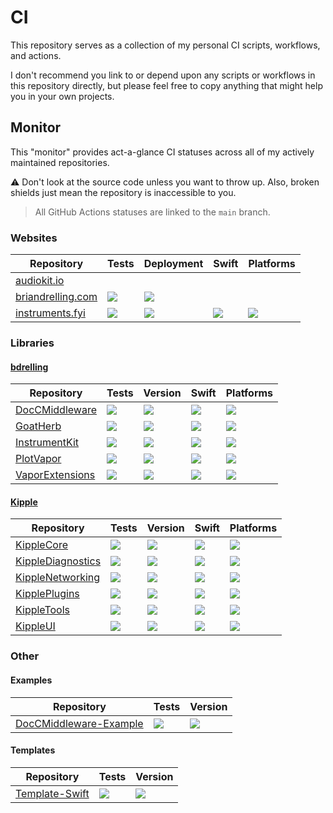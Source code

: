 # CI

This repository serves as a collection of my personal CI scripts, workflows, and actions.

I don't recommend you link to or depend upon any scripts or workflows in this repository directly, but please feel free to copy anything that might help you in your own projects.

## Monitor

This "monitor" provides act-a-glance CI statuses across all of my actively maintained repositories.

:warning: Don't look at the source code unless you want to throw up. Also, broken shields just mean the repository is inaccessible to you.

> All GitHub Actions statuses are linked to the `main` branch.

### Websites

| Repository | Tests | Deployment | Swift | Platforms |
| ---------- | ----- | ---------- | ----- | --------- |
| [audiokit.io](https://github.com/AudioKit/audiokit.io) | | | | |
| [briandrelling.com](https://github.com/bdrelling/BrianDrelling-Vapor) | [![](https://github.com/bdrelling/BrianDrelling-Vapor/actions/workflows/tests.yml/badge.svg)](https://github.com/bdrelling/BrianDrelling-Vapor/actions/workflows/tests.yml) | [![](https://github.com/bdrelling/BrianDrelling-Vapor/actions/workflows/deploy_container.yml/badge.svg)](https://github.com/bdrelling/BrianDrelling-Vapor/actions/workflows/deploy_container.yml) | | |
| [instruments.fyi](https://github.com/bdrelling/instruments.fyi) | [![](https://github.com/bdrelling/instruments.fyi/actions/workflows/tests.yml/badge.svg)](https://github.com/bdrelling/instruments.fyi/actions/workflows/tests.yml) | [![](https://github.com/bdrelling/instruments.fyi/actions/workflows/deploy_container.yml/badge.svg)](https://github.com/bdrelling/instruments.fyi/actions/workflows/deploy_container.yml) | [![](https://img.shields.io/endpoint?url=https%3A%2F%2Fswiftpackageindex.com%2Fapi%2Fpackages%2Fbdrelling%2Finstruments.fyi%2Fbadge%3Ftype%3Dswift-versions)](https://swiftpackageindex.com/bdrelling/instruments.fyi) |  [![](https://img.shields.io/endpoint?url=https%3A%2F%2Fswiftpackageindex.com%2Fapi%2Fpackages%2Fbdrelling%2Finstruments.fyi%2Fbadge%3Ftype%3Dplatforms)](https://swiftpackageindex.com/bdrelling/instruments.fyi) |

### Libraries

#### [bdrelling](https://github.com/bdrelling)

| Repository | Tests | Version | Swift | Platforms |
| ---------- | ----- | ------- | ----- | --------- |
| [DocCMiddleware](https://github.com/bdrelling/DocCMiddleware) | [![](https://github.com/bdrelling/DocCMiddleware/actions/workflows/tests.yml/badge.svg)](https://github.com/bdrelling/DocCMiddleware/actions/workflows/tests.yml) | [![](https://img.shields.io/github/v/tag/bdrelling/DocCMiddleware?color=blue&label=latest)](https://github.com/bdrelling/DocCMiddleware/tags) | [![](https://img.shields.io/endpoint?url=https%3A%2F%2Fswiftpackageindex.com%2Fapi%2Fpackages%2Fbdrelling%2FDocCMiddleware%2Fbadge%3Ftype%3Dswift-versions)](https://swiftpackageindex.com/bdrelling/DocCMiddleware) |  [![](https://img.shields.io/endpoint?url=https%3A%2F%2Fswiftpackageindex.com%2Fapi%2Fpackages%2Fbdrelling%2FDocCMiddleware%2Fbadge%3Ftype%3Dplatforms)](https://swiftpackageindex.com/bdrelling/DocCMiddleware) |
| [GoatHerb](https://github.com/bdrelling/GoatHerb) | [![](https://github.com/bdrelling/GoatHerb/actions/workflows/tests.yml/badge.svg)](https://github.com/bdrelling/GoatHerb/actions/workflows/tests.yml) | [![](https://img.shields.io/github/v/tag/bdrelling/GoatHerb?color=blue&label=latest)](https://github.com/bdrelling/GoatHerb/tags) | [![](https://img.shields.io/endpoint?url=https%3A%2F%2Fswiftpackageindex.com%2Fapi%2Fpackages%2Fbdrelling%2FGoatHerb%2Fbadge%3Ftype%3Dswift-versions)](https://swiftpackageindex.com/bdrelling/GoatHerb) |  [![](https://img.shields.io/endpoint?url=https%3A%2F%2Fswiftpackageindex.com%2Fapi%2Fpackages%2Fbdrelling%2FGoatHerb%2Fbadge%3Ftype%3Dplatforms)](https://swiftpackageindex.com/bdrelling/GoatHerb) |
| [InstrumentKit](https://github.com/bdrelling/InstrumentKit) | [![](https://github.com/bdrelling/InstrumentKit/actions/workflows/tests.yml/badge.svg)](https://github.com/bdrelling/InstrumentKit/actions/workflows/tests.yml) | [![](https://img.shields.io/github/v/tag/bdrelling/InstrumentKit?color=blue&label=latest)](https://github.com/bdrelling/InstrumentKit/tags) | [![](https://img.shields.io/endpoint?url=https%3A%2F%2Fswiftpackageindex.com%2Fapi%2Fpackages%2Fbdrelling%2FInstrumentKit%2Fbadge%3Ftype%3Dswift-versions)](https://swiftpackageindex.com/bdrelling/InstrumentKit) |  [![](https://img.shields.io/endpoint?url=https%3A%2F%2Fswiftpackageindex.com%2Fapi%2Fpackages%2Fbdrelling%2FInstrumentKit%2Fbadge%3Ftype%3Dplatforms)](https://swiftpackageindex.com/bdrelling/InstrumentKit) |
| [PlotVapor](https://github.com/bdrelling/PlotVapor) | [![](https://github.com/bdrelling/PlotVapor/actions/workflows/tests.yml/badge.svg)](https://github.com/bdrelling/PlotVapor/actions/workflows/tests.yml) | [![](https://img.shields.io/github/v/tag/bdrelling/PlotVapor?color=blue&label=latest)](https://github.com/bdrelling/PlotVapor/tags) | [![](https://img.shields.io/endpoint?url=https%3A%2F%2Fswiftpackageindex.com%2Fapi%2Fpackages%2Fbdrelling%2FPlotVapor%2Fbadge%3Ftype%3Dswift-versions)](https://swiftpackageindex.com/bdrelling/PlotVapor) |  [![](https://img.shields.io/endpoint?url=https%3A%2F%2Fswiftpackageindex.com%2Fapi%2Fpackages%2Fbdrelling%2FPlotVapor%2Fbadge%3Ftype%3Dplatforms)](https://swiftpackageindex.com/bdrelling/PlotVapor) |
| [VaporExtensions](https://github.com/bdrelling/VaporExtensions) | [![](https://github.com/bdrelling/VaporExtensions/actions/workflows/tests.yml/badge.svg)](https://github.com/bdrelling/VaporExtensions/actions/workflows/tests.yml) | [![](https://img.shields.io/github/v/tag/bdrelling/VaporExtensions?color=blue&label=latest)](https://github.com/bdrelling/VaporExtensions/tags) | [![](https://img.shields.io/endpoint?url=https%3A%2F%2Fswiftpackageindex.com%2Fapi%2Fpackages%2Fbdrelling%2FVaporExtensions%2Fbadge%3Ftype%3Dswift-versions)](https://swiftpackageindex.com/bdrelling/VaporExtensions) |  [![](https://img.shields.io/endpoint?url=https%3A%2F%2Fswiftpackageindex.com%2Fapi%2Fpackages%2Fbdrelling%2FVaporExtensions%2Fbadge%3Ftype%3Dplatforms)](https://swiftpackageindex.com/bdrelling/VaporExtensions) |

#### [Kipple](https://github.com/swift-kipple)

| Repository | Tests | Version | Swift | Platforms |
| ---------- | ----- | ------- | ----- | --------- |
| [KippleCore](https://github.com/swift-kipple/Core) | [![](https://github.com/swift-kipple/Core/actions/workflows/tests.yml/badge.svg)](https://github.com/swift-kipple/Core/actions/workflows/tests.yml) | [![](https://img.shields.io/github/v/tag/swift-kipple/Core?color=blue&label=latest)](https://github.com/swift-kipple/Core/tags) | [![](https://img.shields.io/endpoint?url=https%3A%2F%2Fswiftpackageindex.com%2Fapi%2Fpackages%2Fswift-kipple%2FCore%2Fbadge%3Ftype%3Dswift-versions)](https://swiftpackageindex.com/swift-kipple/Core) |  [![](https://img.shields.io/endpoint?url=https%3A%2F%2Fswiftpackageindex.com%2Fapi%2Fpackages%2Fswift-kipple%2FCore%2Fbadge%3Ftype%3Dplatforms)](https://swiftpackageindex.com/swift-kipple/Core) |
| [KippleDiagnostics](https://github.com/swift-kipple/Diagnostics) | [![](https://github.com/swift-kipple/Diagnostics/actions/workflows/tests.yml/badge.svg)](https://github.com/swift-kipple/Diagnostics/actions/workflows/tests.yml) | [![](https://img.shields.io/github/v/tag/swift-kipple/Diagnostics?color=blue&label=latest)](https://github.com/swift-kipple/Diagnostics/tags) | [![](https://img.shields.io/endpoint?url=https%3A%2F%2Fswiftpackageindex.com%2Fapi%2Fpackages%2Fswift-kipple%2FDiagnostics%2Fbadge%3Ftype%3Dswift-versions)](https://swiftpackageindex.com/swift-kipple/Diagnostics) |  [![](https://img.shields.io/endpoint?url=https%3A%2F%2Fswiftpackageindex.com%2Fapi%2Fpackages%2Fswift-kipple%2FDiagnostics%2Fbadge%3Ftype%3Dplatforms)](https://swiftpackageindex.com/swift-kipple/Diagnostics) |
| [KippleNetworking](https://github.com/swift-kipple/Networking) | [![](https://github.com/swift-kipple/Networking/actions/workflows/tests.yml/badge.svg)](https://github.com/swift-kipple/Networking/actions/workflows/tests.yml) | [![](https://img.shields.io/github/v/tag/swift-kipple/Networking?color=blue&label=latest)](https://github.com/swift-kipple/Networking/tags) | [![](https://img.shields.io/endpoint?url=https%3A%2F%2Fswiftpackageindex.com%2Fapi%2Fpackages%2Fswift-kipple%2FNetworking%2Fbadge%3Ftype%3Dswift-versions)](https://swiftpackageindex.com/swift-kipple/Networking) |  [![](https://img.shields.io/endpoint?url=https%3A%2F%2Fswiftpackageindex.com%2Fapi%2Fpackages%2Fswift-kipple%2FNetworking%2Fbadge%3Ftype%3Dplatforms)](https://swiftpackageindex.com/swift-kipple/Networking) |
| [KipplePlugins](https://github.com/swift-kipple/Plugins) | [![](https://github.com/swift-kipple/Plugins/actions/workflows/tests.yml/badge.svg)](https://github.com/swift-kipple/Plugins/actions/workflows/tests.yml) | [![](https://img.shields.io/github/v/tag/swift-kipple/Plugins?color=blue&label=latest)](https://github.com/swift-kipple/Plugins/tags) | [![](https://img.shields.io/endpoint?url=https%3A%2F%2Fswiftpackageindex.com%2Fapi%2Fpackages%2Fswift-kipple%2FPlugins%2Fbadge%3Ftype%3Dswift-versions)](https://swiftpackageindex.com/swift-kipple/Plugins) |  [![](https://img.shields.io/endpoint?url=https%3A%2F%2Fswiftpackageindex.com%2Fapi%2Fpackages%2Fswift-kipple%2FPlugins%2Fbadge%3Ftype%3Dplatforms)](https://swiftpackageindex.com/swift-kipple/Plugins) |
| [KippleTools](https://github.com/swift-kipple/Tools) | [![](https://github.com/swift-kipple/Tools/actions/workflows/tests.yml/badge.svg)](https://github.com/swift-kipple/Tools/actions/workflows/tests.yml) | [![](https://img.shields.io/github/v/tag/swift-kipple/Tools?color=blue&label=latest)](https://github.com/swift-kipple/Tools/tags) | [![](https://img.shields.io/endpoint?url=https%3A%2F%2Fswiftpackageindex.com%2Fapi%2Fpackages%2Fswift-kipple%2FTools%2Fbadge%3Ftype%3Dswift-versions)](https://swiftpackageindex.com/swift-kipple/Tools) |  [![](https://img.shields.io/endpoint?url=https%3A%2F%2Fswiftpackageindex.com%2Fapi%2Fpackages%2Fswift-kipple%2FTools%2Fbadge%3Ftype%3Dplatforms)](https://swiftpackageindex.com/swift-kipple/Tools) |
| [KippleUI](https://github.com/swift-kipple/UI) | [![](https://github.com/swift-kipple/UI/actions/workflows/tests.yml/badge.svg)](https://github.com/swift-kipple/UI/actions/workflows/tests.yml) | [![](https://img.shields.io/github/v/tag/swift-kipple/UI?color=blue&label=latest)](https://github.com/swift-kipple/UI/tags) | [![](https://img.shields.io/endpoint?url=https%3A%2F%2Fswiftpackageindex.com%2Fapi%2Fpackages%2Fswift-kipple%2FUI%2Fbadge%3Ftype%3Dswift-versions)](https://swiftpackageindex.com/swift-kipple/UI) |  [![](https://img.shields.io/endpoint?url=https%3A%2F%2Fswiftpackageindex.com%2Fapi%2Fpackages%2Fswift-kipple%2FUI%2Fbadge%3Ftype%3Dplatforms)](https://swiftpackageindex.com/swift-kipple/UI) |

### Other

#### Examples

| Repository | Tests | Version |
| ---------- | ----- | ------- |
| [DocCMiddleware-Example](https://github.com/bdrelling/DocCMiddleware-Example) | [![](https://github.com/bdrelling/DocCMiddleware-Example/actions/workflows/tests.yml/badge.svg)](https://github.com/bdrelling/DocCMiddleware-Example/actions/workflows/tests.yml) | [![](https://img.shields.io/github/v/tag/bdrelling/DocCMiddleware-Example?color=blue&label=latest)](https://github.com/bdrelling/DocCMiddleware-Example/tags) |

#### Templates

| Repository | Tests | Version |
| ---------- | ----- | ------- |
| [Template-Swift](https://github.com/bdrelling/Template-Swift) | [![](https://github.com/bdrelling/Template-Swift/actions/workflows/tests.yml/badge.svg)](https://github.com/bdrelling/Template-Swift/actions/workflows/tests.yml) | [![](https://img.shields.io/github/v/tag/bdrelling/Template-Swift?color=blue&label=latest)](https://github.com/bdrelling/Template-Swift/tags) |
